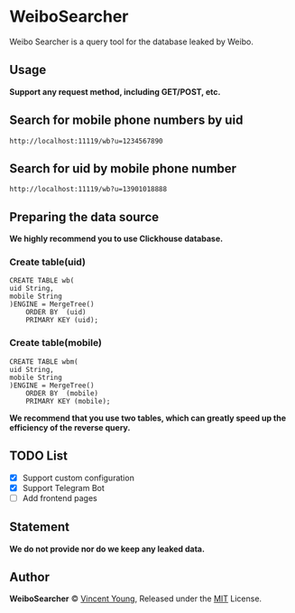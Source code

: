 <!--
 * @Author: Vincent Young
 * @Date: 2023-02-07 03:35:23
 * @LastEditors: Vincent Young
 * @LastEditTime: 2023-02-07 07:22:39
 * @FilePath: /WeiboSearcher/README.md
 * @Telegram: https://t.me/missuo
 * 
 * Copyright © 2023 by Vincent, All Rights Reserved. 
-->
# WeiboSearcher
Weibo Searcher is a query tool for the database leaked by Weibo.

## Usage
**Support any request method, including GET/POST, etc.**

## Search for mobile phone numbers by uid
```
http://localhost:11119/wb?u=1234567890
```

## Search for uid by mobile phone number
```
http://localhost:11119/wb?u=13901018888
```
## Preparing the data source
**We highly recommend you to use Clickhouse database.**

### Create table(uid)
```
CREATE TABLE wb(
uid String,
mobile String
)ENGINE = MergeTree()
    ORDER BY  (uid)
    PRIMARY KEY (uid);
```
### Create table(mobile)
```
CREATE TABLE wbm(
uid String,
mobile String
)ENGINE = MergeTree()
    ORDER BY  (mobile)
    PRIMARY KEY (mobile);
```
**We recommend that you use two tables, which can greatly speed up the efficiency of the reverse query.**

## TODO List
- [x] Support custom configuration
- [x] Support Telegram Bot
- [ ] Add frontend pages

## Statement
**We do not provide nor do we keep any leaked data.**

## Author

**WeiboSearcher** © [Vincent Young](https://github.com/missuo), Released under the [MIT](./LICENSE) License.<br>


